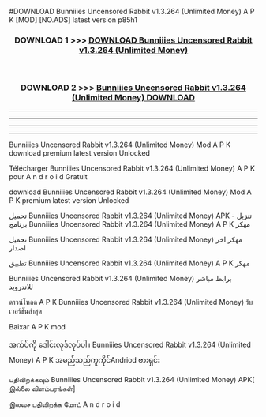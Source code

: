 #DOWNLOAD Bunniiies  Uncensored Rabbit  v1.3.264 (Unlimited Money) A P K [MOD] [NO.ADS] latest version p85h1



<div align="center">

<h3>DOWNLOAD 1 >>> <a href="https://teeasianyam.web.app?sq=Bunniiies  Uncensored Rabbit  v1.3.264 (Unlimited Money)">DOWNLOAD Bunniiies  Uncensored Rabbit  v1.3.264 (Unlimited Money) </a></h3><br>

<h3>DOWNLOAD 2 >>> <a href="https://teeasianyam.web.app?sq=Bunniiies  Uncensored Rabbit  v1.3.264 (Unlimited Money) ">Bunniiies  Uncensored Rabbit  v1.3.264 (Unlimited Money)  DOWNLOAD </a></h3>

</div>


----------------------------------------------------------

----------------------------------------------------------

----------------------------------------------------------

----------------------------------------------------------


Bunniiies  Uncensored Rabbit  v1.3.264 (Unlimited Money)  Mod A P K download premium latest version Unlocked

Télécharger Bunniiies  Uncensored Rabbit  v1.3.264 (Unlimited Money)  A P K pour A n d r o i d Gratuit

download Bunniiies  Uncensored Rabbit  v1.3.264 (Unlimited Money)  Mod A P K premium latest version Unlocked

تحميل Bunniiies  Uncensored Rabbit  v1.3.264 (Unlimited Money)  APK - تنزيل برنامج Bunniiies  Uncensored Rabbit  v1.3.264 (Unlimited Money)  A P K مهكر

تحميل Bunniiies  Uncensored Rabbit  v1.3.264 (Unlimited Money)  مهكر اخر اصدار

تطبيق Bunniiies  Uncensored Rabbit  v1.3.264 (Unlimited Money)  A P K مهكر

Bunniiies  Uncensored Rabbit  v1.3.264 (Unlimited Money)  برابط مباشر للاندرويد

ดาวน์โหลด A P K Bunniiies  Uncensored Rabbit  v1.3.264 (Unlimited Money)  รับเวอร์ชันล่าสุด

Baixar A P K mod

အက်ပ်ကို ဒေါင်းလုဒ်လုပ်ပါ။ Bunniiies  Uncensored Rabbit  v1.3.264 (Unlimited Money)  A P K အမည်သည်ကူကိုင်Andriod ဗားရှင်း

பதிவிறக்கவும் Bunniiies  Uncensored Rabbit  v1.3.264 (Unlimited Money)  APK[ இல்லை விளம்பரங்கள்] 
 
இலவச பதிவிறக்க மோட் A n d r o i d



